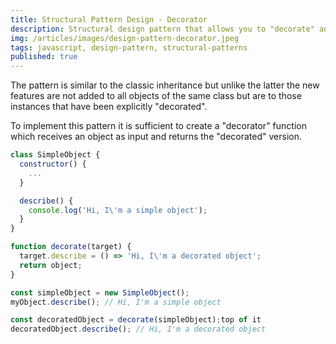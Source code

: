 ```yaml
---
title: Structural Pattern Design - Decorator
description: Structural design pattern that allows you to "decorate" an object by extending its functionality in a dynamic way.
img: /articles/images/design-pattern-decorator.jpeg
tags: javascript, design-pattern, structural-patterns
published: true
---
```


The pattern is similar to the classic inheritance but unlike the latter the new features are not added to all objects of the same class but are to those instances that have been explicitly "decorated".

To implement this pattern it is sufficient to create a "decorator" function which receives an object as input and returns the "decorated" version.

```javascript
class SimpleObject {
  constructor() {
    ...
  }

  describe() {
    console.log('Hi, I\'m a simple object');
  }
}

function decorate(target) {
  target.describe = () => 'Hi, I\'m a decorated object';
  return object;
}

const simpleObject = new SimpleObject();
myObject.describe(); // Hi, I'm a simple object

const decoratedObject = decorate(simpleObject);top of it
decoratedObject.describe(); // Hi, I'm a decorated object
```
